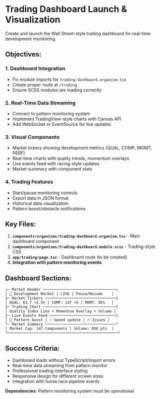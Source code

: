 # Trading Dashboard Launch & Visualization

Create and launch the Wall Street-style trading dashboard for real-time development monitoring.

## Objectives:

### 1. Dashboard Integration

- Fix module imports for `trading-dashboard.organism.tsx`
- Create proper route at `/trading`
- Ensure SCSS modules are loading correctly

### 2. Real-Time Data Streaming

- Connect to pattern monitoring system
- Implement TradingView-style charts with Canvas API
- Add WebSocket or EventSource for live updates

### 3. Visual Components

- Market tickers showing development metrics (QUAL, COMP, MOMT, PERF)
- Real-time charts with quality trends, momentum overlays
- Live events feed with racing-style updates
- Market summary with component stats

### 4. Trading Features

- Start/pause monitoring controls
- Export data in JSON format
- Historical data visualization
- Pattern boost/obstacle notifications

## Key Files:

1. **`components/organisms/trading-dashboard.organism.tsx`** - Main dashboard component
2. **`components/organisms/trading-dashboard.module.scss`** - Trading-style CSS
3. **`app/trading/page.tsx`** - Dashboard route (to be created)
4. **Integration with pattern monitoring events**

## Dashboard Sections:

```
┌─ Market Header ─────────────────────────────────┐
│ 🏁 Development Market | LIVE | Pause/Resume    │
├─ Market Tickers ────────────────────────────────┤
│ QUAL: 63.7 +2.5% | COMP: 147 +5 | MOMT: 85%   │
├─ Trading Chart ─────────────────────────────────┤
│ Quality Index Line + Momentum Overlay + Volume │
├─ Live Events Feed ──────────────────────────────┤
│ 🚀 Pattern boost | ⚡ Speed update | 🔥 Issues │
└─ Market Summary ────────────────────────────────┘
│ Market Cap: 147 Components | Volume: 850 pts  │
└──────────────────────────────────────────────────┘
```

## Success Criteria:

- Dashboard loads without TypeScript/import errors
- Real-time data streaming from pattern monitor
- Professional trading interface styling
- Responsive design for different screen sizes
- Integration with horse race pipeline events

**Dependencies**: Pattern monitoring system must be operational
